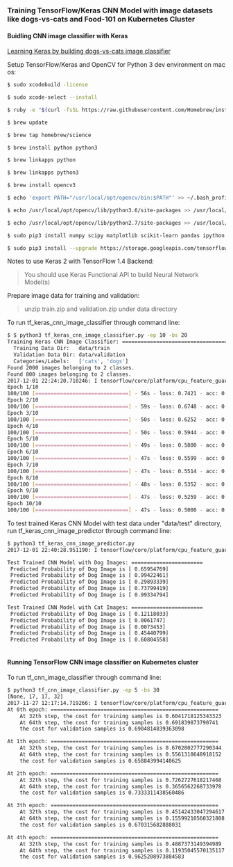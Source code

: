 ### Training TensorFlow/Keras CNN Model with image datasets like dogs-vs-cats and Food-101 on Kubernetes Cluster

#### Buidling CNN image classifier with Keras

[Learning Keras by building dogs-vs-cats image classifier](https://www.slideshare.net/jianwu/learning-keras-by-building-dogs-vscats-image-classifier/jianwu/learning-keras-by-building-dogs-vscats-image-classifier)

Setup TensorFlow/Keras and OpenCV for Python 3 dev environment on mac os:

```bash
$ sudo xcodebuild -license

$ sudo xcode-select --install

$ ruby -e "$(curl -fsSL https://raw.githubusercontent.com/Homebrew/install/master/install)"

$ brew update

$ brew tap homebrew/science

$ brew install python python3

$ brew linkapps python

$ brew linkapps python3

$ brew install opencv3

$ echo 'export PATH="/usr/local/opt/opencv/bin:$PATH"' >> ~/.bash_profile

$ echo /usr/local/opt/opencv/lib/python3.6/site-packages >> /usr/local/lib/python3.6/site-packages/openc3.pth

$ echo /usr/local/opt/opencv/lib/python2.7/site-packages >> /usr/local/lib/python2.7/site-packages/openc3.pth

$ sudo pip3 install numpy scipy matplotlib scikit-learn pandas ipython

$ sudo pip3 install --upgrade https://storage.googleapis.com/tensorflow/mac/cpu/tensorflow-1.4.0-py3-none-any.whl
```

Notes to use Keras 2 with TensorFlow 1.4 Backend:

> You should use Keras Functional API to build Neural Network Model(s)

Prepare image data for training and validation:

> unzip train.zip and validation.zip under data directory

To run tf_keras_cnn_image_classifier through command line:

```bash
$ $ python3 tf_keras_cnn_image_classifier.py -ep 10 -bs 20
Training Keras CNN Image Classifier: ==================================
  Training Data Dir:   data/train
  Validation Data Dir: data/validation
  Categories/Labels:   ['cats', 'dogs']
Found 2000 images belonging to 2 classes.
Found 800 images belonging to 2 classes.
2017-12-01 22:24:20.710246: I tensorflow/core/platform/cpu_feature_guard.cc:137] Your CPU supports instructions that this TensorFlow binary was not compiled to use: SSE4.1 SSE4.2 AVX AVX2 FMA
Epoch 1/10
100/100 [==============================] - 56s - loss: 0.7421 - acc: 0.5150 - val_loss: 0.6775 - val_acc: 0.5025
Epoch 2/10
100/100 [==============================] - 59s - loss: 0.6748 - acc: 0.6030 - val_loss: 0.6287 - val_acc: 0.6475
Epoch 3/10
100/100 [==============================] - 50s - loss: 0.6252 - acc: 0.6465 - val_loss: 0.5667 - val_acc: 0.6900
Epoch 4/10
100/100 [==============================] - 50s - loss: 0.5944 - acc: 0.6910 - val_loss: 0.5886 - val_acc: 0.6700
Epoch 5/10
100/100 [==============================] - 49s - loss: 0.5800 - acc: 0.7015 - val_loss: 0.5403 - val_acc: 0.7212
Epoch 6/10
100/100 [==============================] - 47s - loss: 0.5599 - acc: 0.7235 - val_loss: 0.9021 - val_acc: 0.5350
Epoch 7/10
100/100 [==============================] - 47s - loss: 0.5514 - acc: 0.7255 - val_loss: 0.5651 - val_acc: 0.6787
Epoch 8/10
100/100 [==============================] - 48s - loss: 0.5352 - acc: 0.7385 - val_loss: 0.5571 - val_acc: 0.7050
Epoch 9/10
100/100 [==============================] - 47s - loss: 0.5259 - acc: 0.7385 - val_loss: 0.5947 - val_acc: 0.6862
Epoch 10/10
100/100 [==============================] - 47s - loss: 0.5000 - acc: 0.7620 - val_loss: 0.4990 - val_acc: 0.7575
```

To test trained Keras CNN Model with test data under "data/test" directory, run tf_keras_cnn_image_predictor through command line:

```bash
$ python3 tf_keras_cnn_image_predictor.py
2017-12-01 22:40:28.951190: I tensorflow/core/platform/cpu_feature_guard.cc:137] Your CPU supports instructions that this TensorFlow binary was not compiled to use: SSE4.1 SSE4.2 AVX AVX2 FMA

Test Trained CNN Model with Dog Images: =======================
 Predicted Probability of Dog Image is [ 0.65954769]
 Predicted Probability of Dog Image is [ 0.99422461]
 Predicted Probability of Dog Image is [ 0.29893339]
 Predicted Probability of Dog Image is [ 0.73799419]
 Predicted Probability of Dog Image is [ 0.99334794]

Test Trained CNN Model with Cat Images: =======================
 Predicted Probability of Dog Image is [ 0.12118033]
 Predicted Probability of Dog Image is [ 0.0061747]
 Predicted Probability of Dog Image is [ 0.0073453]
 Predicted Probability of Dog Image is [ 0.45440799]
 Predicted Probability of Dog Image is [ 0.60804558]
 
```

#### Running TensorFlow CNN image classifier on Kubernetes cluster

To run tf_cnn_image_classifier through command line:

```bash
$ python3 tf_cnn_image_classifier.py -ep 5 -bs 30
[None, 17, 17, 32]
2017-11-27 12:17:14.719266: I tensorflow/core/platform/cpu_feature_guard.cc:137] Your CPU supports instructions that this TensorFlow binary was not compiled to use: SSE4.1 SSE4.2 AVX AVX2 FMA
At 0th epoch: ======================================================
    At 32th step, the cost for training samples is 0.6041718125343323
    At 64th step, the cost for training samples is 0.691839873790741
    the cost for validation samples is 0.6904814839363098

At 1th epoch: ======================================================
    At 32th step, the cost for training samples is 0.6702802777290344
    At 64th step, the cost for training samples is 0.5561310648918152
    the cost for validation samples is 0.658843994140625

At 2th epoch: ======================================================
    At 32th step, the cost for training samples is 0.7262727618217468
    At 64th step, the cost for training samples is 0.3656562268733978
    the cost for validation samples is 0.7333311438560486

At 3th epoch: ======================================================
    At 32th step, the cost for training samples is 0.45142433047294617
    At 64th step, the cost for training samples is 0.15599210560321808
    the cost for validation samples is 0.670315682888031

At 4th epoch: ======================================================
    At 32th step, the cost for training samples is 0.4887373149394989
    At 64th step, the cost for training samples is 0.11935045570135117
    the cost for validation samples is 0.9625208973884583
```
